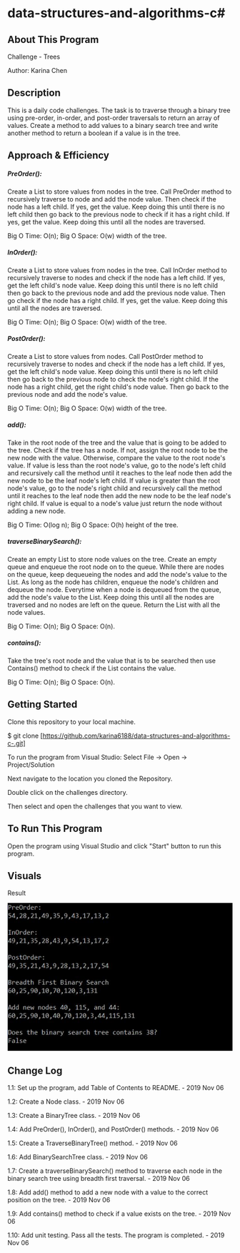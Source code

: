 # data-structures-and-algorithms-c#

## About This Program
Challenge - Trees

Author: Karina Chen

## Description
This is a daily code challenges. The task is to traverse through a binary tree using pre-order, in-order, and post-order traversals to return an array of values. Create a method to add values to a binary search tree and write another method to return a boolean if a value is in the tree.

## Approach & Efficiency
##### PreOrder():
Create a List to store values from nodes in the tree. Call PreOrder method to recursively traverse to node and add the node value. Then check if the node has a left child. If yes, get the value. Keep doing this until there is no left child then go back to the previous node to check if it has a right child. If yes, get the value. Keep doing this until all the nodes are traversed.

Big O Time: O(n); Big O Space: O(w) width of the tree.

##### InOrder():
Create a List to store values from nodes in the tree. Call InOrder method to recursively traverse to nodes and check if the node has a left child. If yes, get the left child's node value. Keep doing this until there is no left child then go back to the previous node and add the previous node value. Then go check if the node has a right child. If yes, get the value. Keep doing this until all the nodes are traversed.

Big O Time: O(n); Big O Space: O(w) width of the tree.

##### PostOrder():
Create a List to store values from nodes. Call PostOrder method to recursively traverse to nodes and check if the node has a left child. If yes, get the left child's node value. Keep doing this until there is no left child then go back to the previous node to check the node's right child. If the node has a right child, get the right child's node value. Then go back to the previous node and add the node's value.

Big O Time: O(n); Big O Space: O(w) width of the tree.

##### add():
Take in the root node of the tree and the value that is going to be added to the tree. Check if the tree has a node. If not, assign the root node to be the new node with the value. Otherwise, compare the value to the root node's value. If value is less than the root node's value, go to the node's left child and recursively call the method until it reaches to the leaf node then add the new node to be the leaf node's left child. If value is greater than the root node's value, go to the node's right child and recursively call the method until it reaches to the leaf node then add the new node to be the leaf node's right child. If value is equal to a node's value just return the node without adding a new node.

Big O Time: O(log n); Big O Space: O(h) height of the tree.

##### traverseBinarySearch():
Create an empty List to store node values on the tree. Create an empty queue and enqueue the root node on to the queue. While there are nodes on the queue, keep dequeueing the nodes and add the node's value to the List. As long as the node has children, enqueue the node's children and dequeue the node. Everytime when a node is dequeued from the queue, add the node's value to the List. Keep doing this until all the nodes are traversed and no nodes are left on the queue. Return the List with all the node values.

Big O Time: O(n); Big O Space: O(n).

##### contains():
Take the tree's root node and the value that is to be searched then use Contains() method to check if the List contains the value.

Big O Time: O(n); Big O Space: O(n).

## Getting Started
Clone this repository to your local machine.

$ git clone [https://github.com/karina6188/data-structures-and-algorithms-c-.git]

To run the program from Visual Studio:
Select File -> Open -> Project/Solution

Next navigate to the location you cloned the Repository.

Double click on the challenges directory.

Then select and open the challenges that you want to view.

## To Run This Program
Open the program using Visual Studio and click "Start" button to run this program.

## Visuals

Result

![Alt app execution capture](/Assets/code15_1.JPG)

## Change Log

1.1: Set up the program, add Table of Contents to README. - 2019 Nov 06

1.2: Create a Node class. - 2019 Nov 06

1.3: Create a BinaryTree class. - 2019 Nov 06

1.4: Add PreOrder(), InOrder(), and PostOrder() methods. - 2019 Nov 06

1.5: Create a TraverseBinaryTree() method. - 2019 Nov 06

1.6: Add BinarySearchTree class. - 2019 Nov 06

1.7: Create a traverseBinarySearch() method to traverse each node in the binary search tree using breadth first traversal. - 2019 Nov 06

1.8: Add add() method to add a new node with a value to the correct position on the tree. - 2019 Nov 06

1.9: Add contains() method to check if a value exists on the tree. - 2019 Nov 06

1.10: Add unit testing. Pass all the tests. The program is completed. - 2019 Nov 06
